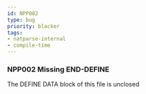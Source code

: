 ```yaml
---
id: NPP002
type: bug
priority: blocker
tags:
- natparse-internal 
- compile-time 
---
```


### NPP002 Missing END-DEFINE
The DEFINE DATA block of this file is unclosed
